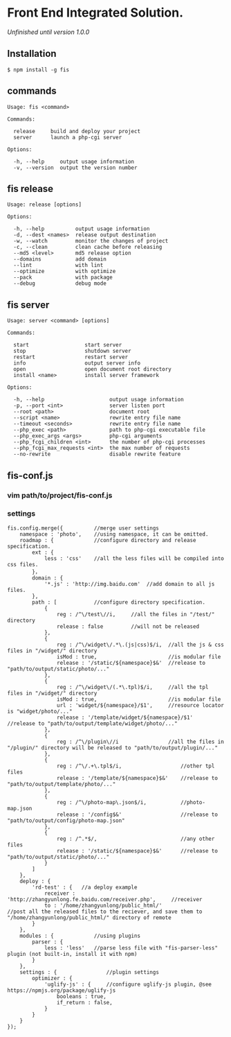 # Front End Integrated Solution.

*Unfinished until version 1.0.0*

## Installation

    $ npm install -g fis

## commands

    Usage: fis <command>
    
    Commands:
    
      release     build and deploy your project
      server      launch a php-cgi server
    
    Options:
    
      -h, --help     output usage information
      -v, --version  output the version number

## fis release

    Usage: release [options]
    
    Options:
    
      -h, --help          output usage information
      -d, --dest <names>  release output destination
      -w, --watch         monitor the changes of project
      -c, --clean         clean cache before releasing
      --md5 <level>       md5 release option
      --domains           add domain
      --lint              with lint
      --optimize          with optimize
      --pack              with package
      --debug             debug mode

## fis server

    Usage: server <command> [options]
    
    Commands:
    
      start                  start server
      stop                   shutdown server
      restart                restart server
      info                   output server info
      open                   open document root directory
      install <name>         install server framework
    
    Options:
    
      -h, --help                     output usage information
      -p, --port <int>               server listen port
      --root <path>                  document root
      --script <name>                rewrite entry file name
      --timeout <seconds>            rewrite entry file name
      --php_exec <path>              path to php-cgi executable file
      --php_exec_args <args>         php-cgi arguments
      --php_fcgi_children <int>      the number of php-cgi processes
      --php_fcgi_max_requests <int>  the max number of requests
      --no-rewrite                   disable rewrite feature

## fis-conf.js

### vim path/to/project/fis-conf.js

### settings

    fis.config.merge({          //merge user settings
        namespace : 'photo',    //using namespace, it can be omitted.
        roadmap : {             //configure directory and release specification.
            ext : {
                less : 'css'    //all the less files will be compiled into css files.
            }，
            domain : {
                '*.js' : 'http://img.baidu.com'  //add domain to all js files.
            },
            path : [            //configure directory specification.
                {
                    reg : /^\/test\//i,     //all the files in "/test/" directory
                    release : false         //will not be released
                },
                {
                    reg : /^\/widget\/.*\.(js|css)$/i,  //all the js & css files in "/widget/" directory
                    isMod : true,                       //is modular file
                    release : '/static/${namespace}$&'  //release to "path/to/output/static/photo/..."
                },
                {
                    reg : /^\/widget\/(.*\.tpl)$/i,     //all the tpl files in "/widget/" directory
                    isMod : true,                       //is modular file
                    url : 'widget/${namespace}/$1',     //resource locator is "widget/photo/..."
                    release : '/template/widget/${namespace}/$1'    //release to "path/to/output/template/widget/photo/..."
                },
                {
                    reg : /^\/plugin\//i                //all the files in "/plugin/" directory will be released to "path/to/output/plugin/..."
                },
                {
                    reg : /^\/.+\.tpl$/i,                   //other tpl files
                    release : '/template/${namespace}$&'    //release to "path/to/output/template/photo/..."
                },
                {
                    reg : /^\/photo-map\.json$/i,           //photo-map.json
                    release : '/config$&'                   //release to "path/to/output/config/photo-map.json"
                },
                {
                    reg : /^.*$/,                           //any other files
                    release : '/static/${namespace}$&'      //release to "path/to/output/static/photo/..."
                }
            ]
        },
        deploy : {
            'rd-test' : {   //a deploy example
                receiver : 'http://zhangyunlong.fe.baidu.com/receiver.php',     //receiver
                to : '/home/zhangyunlong/public_html/'                          //post all the released files to the reciever, and save them to "/home/zhangyunlong/public_html/" directory of remote
            }
        },
        modules : {             //using plugins
            parser : {
                less : 'less'   //parse less file with "fis-parser-less" plugin (not built-in, install it with npm)
            }
        },
        settings : {                //plugin settings
            optimizer : {
                'uglify-js' : {     //configure uglify-js plugin, @see https://npmjs.org/package/uglify-js
                    booleans : true,
                    if_return : false,
                }
            }
        }
    });
